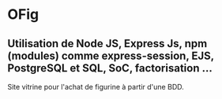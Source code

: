 # OFig

## Utilisation de Node JS, Express Js, npm (modules) comme express-session, EJS, PostgreSQL et SQL, SoC, factorisation ...

Site vitrine pour l'achat de figurine à partir d'une BDD.

